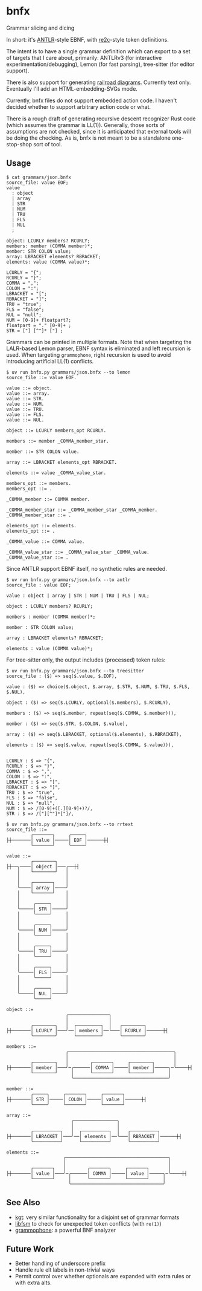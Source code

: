 # bnfx
Grammar slicing and dicing

In short: it's [ANTLR](https://www.antlr3.org/)-style EBNF,
with [re2c](https://re2c.org/)-style token definitions.

The intent is to have a single grammar definition which can export to
a set of targets that I care about, primarily:
  ANTLRv3 (for interactive experimentation/debugging),
  Lemon (for fast parsing),
  tree-sitter (for editor support).

There is also support for generating [railroad diagrams](https://github.com/tabatkins/railroad-diagrams).
Currently text only. Eventually I'll add an HTML-embedding-SVGs mode.

Currently, bnfx files do not support embedded action code.
I haven't decided whether to support arbitrary action code
or what.

There is a rough draft of generating recursive descent
recognizer Rust code (which assumes the grammar is LL(1)).
Generally, those sorts of assumptions are not checked,
since it is anticipated that external tools will be doing the checking.
As is, bnfx is not meant to be a standalone one-stop-shop sort of tool.


## Usage

```
$ cat grammars/json.bnfx
source_file: value EOF;
value
  : object
  | array
  | STR
  | NUM
  | TRU
  | FLS
  | NUL
  ;

object: LCURLY members? RCURLY;
members: member (COMMA member)*;
member: STR COLON value;
array: LBRACKET elements? RBRACKET;
elements: value (COMMA value)*;

LCURLY = "{";
RCURLY = "}";
COMMA = ",";
COLON = ":";
LBRACKET = "[";
RBRACKET = "]";
TRU = "true";
FLS = "false";
NUL = "null";
NUM = [0-9]+ floatpart?;
floatpart = "." [0-9]+ ;
STR = ["] [^"]* ["] ;
```

Grammars can be printed in multiple formats.
Note that when targeting the LALR-based Lemon parser,
EBNF syntax is eliminated and left recursion is used.
When targeting `grammophone`, right recursion is used
to avoid introducing artificial LL(1) conflicts.

```
$ uv run bnfx.py grammars/json.bnfx --to lemon
source_file ::= value EOF.

value ::= object.
value ::= array.
value ::= STR.
value ::= NUM.
value ::= TRU.
value ::= FLS.
value ::= NUL.

object ::= LCURLY members_opt RCURLY.

members ::= member _COMMA_member_star.

member ::= STR COLON value.

array ::= LBRACKET elements_opt RBRACKET.

elements ::= value _COMMA_value_star.

members_opt ::= members.
members_opt ::= .

_COMMA_member ::= COMMA member.

_COMMA_member_star ::= _COMMA_member_star _COMMA_member.
_COMMA_member_star ::= .

elements_opt ::= elements.
elements_opt ::= .

_COMMA_value ::= COMMA value.

_COMMA_value_star ::= _COMMA_value_star _COMMA_value.
_COMMA_value_star ::= .
```

Since ANTLR support EBNF itself, no synthetic rules are needed.

```
$ uv run bnfx.py grammars/json.bnfx --to antlr
source_file : value EOF;

value : object | array | STR | NUM | TRU | FLS | NUL;

object : LCURLY members? RCURLY;

members : member (COMMA member)*;

member : STR COLON value;

array : LBRACKET elements? RBRACKET;

elements : value (COMMA value)*;
```

For tree-sitter only, the output includes (processed) token rules:

```
$ uv run bnfx.py grammars/json.bnfx --to treesitter
source_file : ($) => seq($.value, $.EOF),

value : ($) => choice($.object, $.array, $.STR, $.NUM, $.TRU, $.FLS, $.NUL),

object : ($) => seq($.LCURLY, optional($.members), $.RCURLY),

members : ($) => seq($.member, repeat(seq($.COMMA, $.member))),

member : ($) => seq($.STR, $.COLON, $.value),

array : ($) => seq($.LBRACKET, optional($.elements), $.RBRACKET),

elements : ($) => seq($.value, repeat(seq($.COMMA, $.value))),


LCURLY : $ => "{",
RCURLY : $ => "}",
COMMA : $ => ",",
COLON : $ => ":",
LBRACKET : $ => "[",
RBRACKET : $ => "]",
TRU : $ => "true",
FLS : $ => "false",
NUL : $ => "null",
NUM : $ => /[0-9]+([.][0-9]+)?/,
STR : $ => /["][^"]*["]/,

```


```
$ uv run bnfx.py grammars/json.bnfx --to rrtext
source_file ::=
         ┌───────┐     ╭─────╮        
├┼───────│ value │─────│ EOF │──────┼┤
         └───────┘     ╰─────╯        

value ::=
         ┌────────┐        
├┼──╮────│ object │───╭──┼┤
    │    └────────┘   │    
    │                 │    
    │    ┌───────┐    │    
    ╰────│ array │────╯    
    │    └───────┘    │    
    │                 │    
    │     ╭─────╮     │    
    ╰─────│ STR │─────╯    
    │     ╰─────╯     │    
    │                 │    
    │     ╭─────╮     │    
    ╰─────│ NUM │─────╯    
    │     ╰─────╯     │    
    │                 │    
    │     ╭─────╮     │    
    ╰─────│ TRU │─────╯    
    │     ╰─────╯     │    
    │                 │    
    │     ╭─────╮     │    
    ╰─────│ FLS │─────╯    
    │     ╰─────╯     │    
    │                 │    
    │     ╭─────╮     │    
    ╰─────│ NUL │─────╯    
          ╰─────╯          

object ::=
                      ╭───────────────╮                     
                      │               │                     
         ╭────────╮   │  ┌─────────┐  │   ╭────────╮        
├┼───────│ LCURLY │───╯──│ members │──╰───│ RCURLY │──────┼┤
         ╰────────╯      └─────────┘      ╰────────╯        

members ::=
                      ╭───────────────────────────────────────╮      
                      │                                       │      
         ┌────────┐   │        ╭───────╮     ┌────────┐       │      
├┼───────│ member │───╯─╭──────│ COMMA │─────│ member │─────╮─╰────┼┤
         └────────┘     │      ╰───────╯     └────────┘     │        
                        ╰───────────────────────────────────╯        

member ::=
         ╭─────╮     ╭───────╮     ┌───────┐        
├┼───────│ STR │─────│ COLON │─────│ value │──────┼┤
         ╰─────╯     ╰───────╯     └───────┘        

array ::=
                        ╭────────────────╮                       
                        │                │                       
         ╭──────────╮   │  ┌──────────┐  │   ╭──────────╮        
├┼───────│ LBRACKET │───╯──│ elements │──╰───│ RBRACKET │──────┼┤
         ╰──────────╯      └──────────┘      ╰──────────╯        

elements ::=
                     ╭──────────────────────────────────────╮      
                     │                                      │      
         ┌───────┐   │        ╭───────╮     ┌───────┐       │      
├┼───────│ value │───╯─╭──────│ COMMA │─────│ value │─────╮─╰────┼┤
         └───────┘     │      ╰───────╯     └───────┘     │        
                       ╰──────────────────────────────────╯        
```

## See Also
- [kgt](https://github.com/katef/kgt): very similar functionality for a disjoint set of grammar formats
- [libfsm](https://github.com/katef/libfsm) to check for unexpected token conflicts (with `re(1)`)
- [grammophone](https://mdaines.github.io/grammophone/#/): a powerful BNF analyzer

## Future Work

- Better handling of underscore prefix
- Handle rule elt labels in non-trivial ways
- Permit control over whether optionals are expanded with extra rules or with extra alts.



